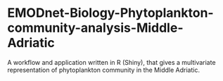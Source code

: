 # EMODnet-Biology-Phytoplankton-community-analysis-Middle-Adriatic
A workflow and application written in R (Shiny), that gives a multivariate representation of phytoplankton community in the Middle Adriatic.
